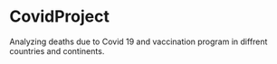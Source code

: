 # CovidProject
Analyzing deaths due to Covid 19 and vaccination program in diffrent countries and continents.
